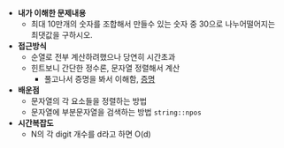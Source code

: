 * **내가 이해한 문제내용**
  * 최대 10만개의 숫자를 조합해서 만들수 있는 숫자 중 30으로 나누어떨어지는 최댓값을 구하시오.
* **접근방식**
  * 순열로 전부 계산하려했으나 당연히 시간초과
  * 힌트보니 간단한 정수론, 문자열 정렬해서 계산
    * 풀고나서 증명을 봐서 이해함, [증명](https://math.stackexchange.com/a/1108469/692576)
* **배운점**
  * 문자열의 각 요소들을 정렬하는 방법
  * 문자열에 부분문자열을 검색하는 방법 `string::npos`
* **시간복잡도**
  * N의 각 digit 개수를 d라고 하면 O(d)